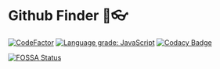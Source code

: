 # Github Finder 👀👓

[![CodeFactor](https://www.codefactor.io/repository/github/rubenmateus/react-github-finder/badge)](https://www.codefactor.io/repository/github/rubenmateus/react-github-finder)
[![Language grade: JavaScript](https://img.shields.io/lgtm/grade/javascript/g/RubenMateus/react-github-finder.svg?logo=lgtm&logoWidth=18)](https://lgtm.com/projects/g/RubenMateus/react-github-finder/context:javascript)
[![Codacy Badge](https://app.codacy.com/project/badge/Grade/800e272d00ef4c52b8b763ba3db49ffa)](https://www.codacy.com/gh/RubenMateus/react-github-finder/dashboard?utm_source=github.com&amp;utm_medium=referral&amp;utm_content=RubenMateus/react-github-finder&amp;utm_campaign=Badge_Grade)

[![FOSSA Status](https://app.fossa.com/api/projects/git%2Bgithub.com%2FRubenMateus%2Freact-github-finder.svg?type=small)](https://app.fossa.com/projects/git%2Bgithub.com%2FRubenMateus%2Freact-github-finder?ref=badge_small)